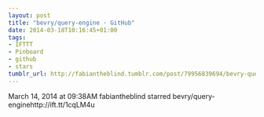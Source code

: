 ```yaml
---
layout: post
title: "bevry/query-engine · GitHub"
date: 2014-03-18T10:16:45+01:00
tags:
- IFTTT
- Pinboard
- github
- stars
tumblr_url: http://fabiantheblind.tumblr.com/post/79956839694/bevry-query-engine-github
---
```

March 14, 2014 at 09:38AM
fabiantheblind starred bevry/query-enginehttp://ift.tt/1cqLM4u

